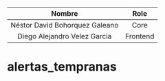 <div align="center">
  
| Nombre | Role |
|:----------:|:----------:|
|Néstor David Bohorquez Galeano | Core |
|Diego Alejandro Velez Garcia | Frontend |

</div>

# alertas_tempranas
